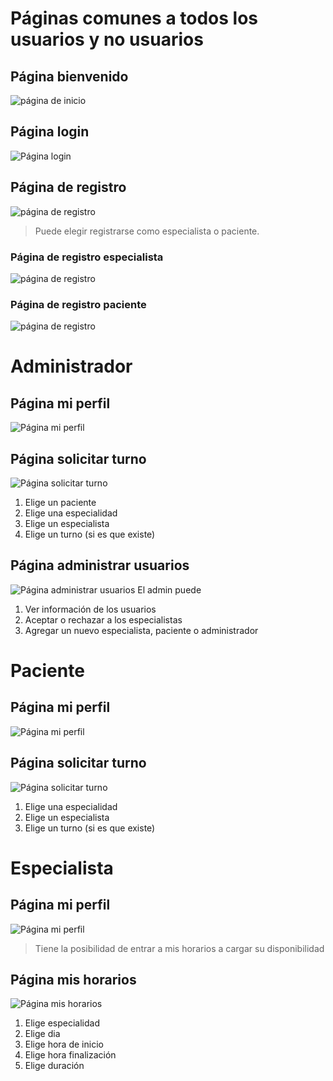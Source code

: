 # Páginas comunes a todos los usuarios y no usuarios
## Página bienvenido
![página de inicio](./src/assets/readme/bienvenido.JPG)

## Página login
![Página login](./src/assets/readme/login.JPG)

## Página de registro
![página de registro](./src/assets/readme/registro.JPG)
> Puede elegir registrarse como especialista o paciente.

### Página de registro especialista
![página de registro](./src/assets/readme/registro-especialista.JPG)

### Página de registro paciente
![página de registro](./src/assets/readme/registro-paciente.JPG)


# Administrador
## Página mi perfil
![Página mi perfil](./src/assets/readme/mi-perfil-paciente.JPG)

## Página solicitar turno
![Página solicitar turno](./src/assets/readme/solicitar-turno-admin.JPG)
1. Elige un paciente
2. Elige una especialidad
3. Elige un especialista
4. Elige un turno (si es que existe)

## Página administrar usuarios
![Página administrar usuarios](./src/assets/readme/admin-usuarios.JPG)
El admin puede
1. Ver información de los usuarios
1. Aceptar o rechazar a los especialistas
1. Agregar un nuevo especialista, paciente o administrador


# Paciente
## Página mi perfil
![Página mi perfil](./src/assets/readme/mi-perfil-paciente.JPG)

## Página solicitar turno
![Página solicitar turno](./src/assets/readme/solicitar-turno-paciente.JPG)
1. Elige una especialidad
2. Elige un especialista
3. Elige un turno (si es que existe)

# Especialista
## Página mi perfil
![Página mi perfil](./src/assets/readme/mi-perfil-especialista.JPG)
> Tiene la posibilidad de entrar a mis horarios a cargar su disponibilidad

## Página mis horarios
![Página mis horarios](./src/assets/readme/mis-horarios.JPG)
1. Elige especialidad
2. Elige dia
3. Elige hora de inicio
4. Elige hora finalización
5. Elige duración
